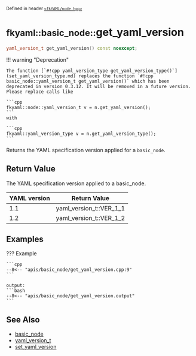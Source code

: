 <small>Defined in header [`<fkYAML/node.hpp>`](https://github.com/fktn-k/fkYAML/blob/develop/include/fkYAML/node.hpp)</small>

# <small>fkyaml::basic_node::</small>get_yaml_version

```cpp
yaml_version_t get_yaml_version() const noexcept;
```

!!! warning "Deprecation"

    The function [`#!cpp yaml_version_type get_yaml_version_type()`](set_yaml_version_type.md) replaces the function `#!cpp basic_node::yaml_version_t get_yaml_version()` which has been deprecated in version 0.3.12. It will be removed in a future version. Please replace calls like  
    
    ```cpp
    fkyaml::node::yaml_version_t v = n.get_yaml_version();
    ```
    with
    
    ```cpp
    fkyaml::yaml_version_type v = n.get_yaml_version_type();
    ```

Returns the YAML specification version applied for a `basic_node`.  

## **Return Value**

The YAML specification version applied to a basic_node.

| YAML version | Return Value            |
| ------------ | ----------------------- |
| 1.1          | yaml_version_t::VER_1_1 |
| 1.2          | yaml_version_t::VER_1_2 |

## **Examples**

??? Example

    ```cpp
    --8<-- "apis/basic_node/get_yaml_version.cpp:9"
    ```

    output:
    ```bash
    --8<-- "apis/basic_node/get_yaml_version.output"
    ```

## **See Also**

* [basic_node](index.md)
* [yaml_version_t](yaml_version_t.md)
* [set_yaml_version](set_yaml_version.md)
